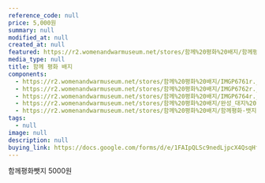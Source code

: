 ```yaml
---
reference_code: null
price: 5,000원
summary: null
modified_at: null
created_at: null
featured: https://r2.womenandwarmuseum.net/stores/함께%20평화%20배지/함께평화-뱃지.png
media_type: null
title: 함께 평화 배지
components:
  - https://r2.womenandwarmuseum.net/stores/함께%20평화%20배지/IMGP6761r.jpg
  - https://r2.womenandwarmuseum.net/stores/함께%20평화%20배지/IMGP6762r.jpg
  - https://r2.womenandwarmuseum.net/stores/함께%20평화%20배지/IMGP6764r.jpg
  - https://r2.womenandwarmuseum.net/stores/함께%20평화%20배지/완성_대지%201.png
  - https://r2.womenandwarmuseum.net/stores/함께%20평화%20배지/함께평화-뱃지.png
tags:
  - null
image: null
description: null
buying_link: https://docs.google.com/forms/d/e/1FAIpQLSc9nedLjpcX4QsqHfsDClSUvnY_z8JjKZMrkfDJmnqozNUliA/viewform
---
```

  함께평화뺏지﻿ 5000원